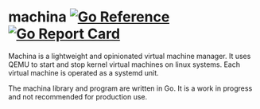 machina
[![Go Reference](https://pkg.go.dev/badge/github.com/gentlemanautomaton/machina.svg)](https://pkg.go.dev/github.com/gentlemanautomaton/machina)
[![Go Report Card](https://goreportcard.com/badge/github.com/gentlemanautomaton/machina)](https://goreportcard.com/report/github.com/gentlemanautomaton/machina)
====

Machina is a lightweight and opinionated virtual machine manager. It uses
QEMU to start and stop kernel virtual machines on linux systems. Each virtual
machine is operated as a systemd unit.

The machina library and program are written in Go.
It is a work in progress and not recommended for production use.
